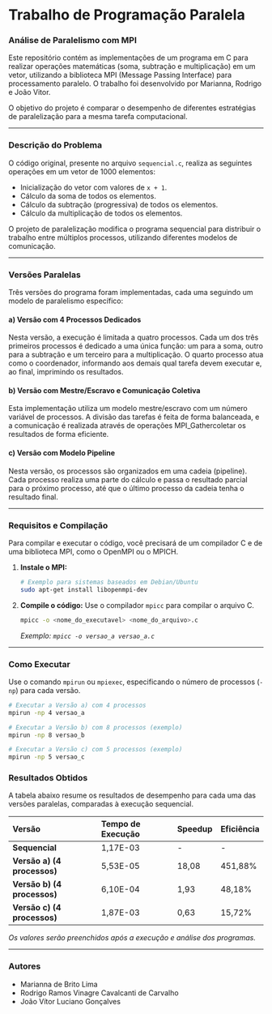 # Trabalho de Programação Paralela

### **Análise de Paralelismo com MPI**

Este repositório contém as implementações de um programa em C para realizar operações matemáticas (soma, subtração e multiplicação) em um vetor, utilizando a biblioteca MPI (Message Passing Interface) para processamento paralelo. O trabalho foi desenvolvido por Marianna, Rodrigo e João Vitor.

O objetivo do projeto é comparar o desempenho de diferentes estratégias de paralelização para a mesma tarefa computacional.

-----

### **Descrição do Problema**

O código original, presente no arquivo `sequencial.c`, realiza as seguintes operações em um vetor de 1000 elementos:

  * Inicialização do vetor com valores de `x + 1`.
  * Cálculo da soma de todos os elementos.
  * Cálculo da subtração (progressiva) de todos os elementos.
  * Cálculo da multiplicação de todos os elementos.

O projeto de paralelização modifica o programa sequencial para distribuir o trabalho entre múltiplos processos, utilizando diferentes modelos de comunicação.

-----

### **Versões Paralelas**

Três versões do programa foram implementadas, cada uma seguindo um modelo de paralelismo específico:

#### **a) Versão com 4 Processos Dedicados**

Nesta versão, a execução é limitada a quatro processos. Cada um dos três primeiros processos é dedicado a uma única função: um para a soma, outro para a subtração e um terceiro para a multiplicação. O quarto processo atua como o coordenador, informando aos demais qual tarefa devem executar e, ao final, imprimindo os resultados.

#### **b) Versão com Mestre/Escravo e Comunicação Coletiva**

Esta implementação utiliza um modelo mestre/escravo com um número variável de processos. A divisão das tarefas é feita de forma balanceada, e a comunicação é realizada através de operações MPI_Gathercoletar os resultados de forma eficiente.

#### **c) Versão com Modelo Pipeline**

Nesta versão, os processos são organizados em uma cadeia (pipeline). Cada processo realiza uma parte do cálculo e passa o resultado parcial para o próximo processo, até que o último processo da cadeia tenha o resultado final.

-----

### **Requisitos e Compilação**

Para compilar e executar o código, você precisará de um compilador C e de uma biblioteca MPI, como o OpenMPI ou o MPICH.

1.  **Instale o MPI:**

    ```bash
    # Exemplo para sistemas baseados em Debian/Ubuntu
    sudo apt-get install libopenmpi-dev
    ```

2.  **Compile o código:**
    Use o compilador `mpicc` para compilar o arquivo C.

    ```bash
    mpicc -o <nome_do_executavel> <nome_do_arquivo>.c 
    ```

    *Exemplo: `mpicc -o versao_a versao_a.c `*

-----

### **Como Executar**

Use o comando `mpirun` ou `mpiexec`, especificando o número de processos (`-np`) para cada versão.

```bash
# Executar a Versão a) com 4 processos
mpirun -np 4 versao_a

# Executar a Versão b) com 8 processos (exemplo)
mpirun -np 8 versao_b

# Executar a Versão c) com 5 processos (exemplo)
mpirun -np 5 versao_c
```

### **Resultados Obtidos**

A tabela abaixo resume os resultados de desempenho para cada uma das versões paralelas, comparadas à execução sequencial.

| Versão | Tempo de Execução | Speedup | Eficiência |
| :--- | :--- | :--- | :--- |
| **Sequencial** | 1,17E-03 | - | - |
| **Versão a) (4 processos)** | 5,53E-05 | 18,08 | 451,88% |
| **Versão b) (4 processos)** | 6,10E-04 | 1,93 | 48,18% |
| **Versão c) (4 processos)** | 1,87E-03 | 0,63 | 15,72% |

*Os valores serão preenchidos após a execução e análise dos programas.*

-----

### **Autores**

  * Marianna de Brito Lima
  * Rodrigo Ramos Vinagre Cavalcanti de Carvalho
  * João Vítor Luciano Gonçalves
